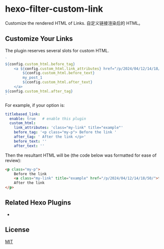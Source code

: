 # hexo-filter-custom-link

Customize the rendered HTML of Links. 自定义链接渲染后的 HTML。

## Customize Your Links

The plugin reserves several slots for custom HTML.

```js
`
${config.custom_html.before_tag}
    <a ${config.custom_html.link_attributes} href="/p/2024/04/12/14/18/50/">
        ${config.custom_html.before_text}
        my_post_1
        ${config.custom_html.after_text}
    </a>
${config.custom_html.after_tag}
`
```

For example, if your option is:

```yaml
titlebased_link:
  enable: true   # enable this plugin
  custom_html:
    link_attributes: 'class="my-link" title="example"'
    before_tag: '<p class="my-p"> Before the link '
    after_tag: ' After the link </p>'
    before_text: ''
    after_text: ''
```

Then the resultant HTML will be (the code below was formatted for ease of review):

```html
<p class="my-p"> 
    Before the link
    <a class="my-link" title="example" href="/p/2024/04/12/14/18/50/">this link</a>
    After the link 
</p>
```

## Related Hexo Plugins

- []()

## License

[MIT](./LICENSE)

